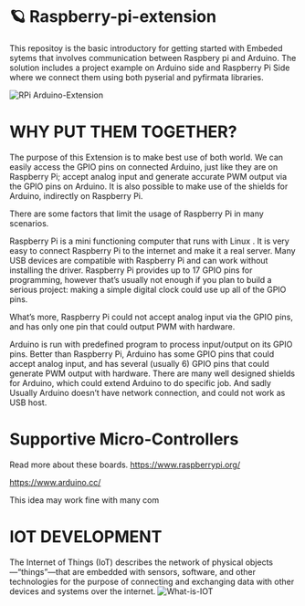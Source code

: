 # 🪐 Raspberry-pi-extension

This repositoy is the basic introductory for getting started with Embeded sytems that involves communication between Raspbery pi and Arduino.
The solution includes a project example on Arduino side and Raspberry Pi Side where we connect them using both pyserial and pyfirmata libraries.

![RPi Arduino-Extension](https://user-images.githubusercontent.com/88959075/186722895-67ee5b5e-be8c-41da-9a63-2b881fc0ff12.jpg)

# WHY PUT THEM TOGETHER?
The purpose of this Extension is to make best use of both world.
We can easily access the GPIO pins on connected Arduino, just like they are on Raspberry Pi; accept analog input and generate accurate PWM output via the GPIO pins on Arduino.  It is also possible to make use of the shields for Arduino, indirectly on Raspberry Pi.

There are some factors that limit the usage of Raspberry Pi in many scenarios.

Raspberry Pi is a mini functioning computer that runs with Linux .  It is very easy to connect Raspberry Pi to the internet and make it a real server.  Many USB devices are compatible with Raspberry Pi and can work without installing the driver.  Raspberry Pi provides up to 17 GPIO pins for programming, however that’s usually not enough if you plan to build a serious project: making a simple digital clock could use up all of the GPIO pins.  

What’s more, Raspberry Pi could not accept analog input via the GPIO pins, and has only one pin that could output PWM with hardware.

Arduino is run with predefined program to process input/output on its GPIO pins.  Better than Raspberry Pi, Arduino has some GPIO pins that could accept analog input, and has several (usually 6) GPIO pins that could generate PWM output with hardware.  There are many well designed shields for Arduino, which could extend Arduino to do specific job. 
And sadly Usually Arduino doesn’t have network connection, and could not work as USB host.



# Supportive Micro-Controllers

Read more about these boards.
https://www.raspberrypi.org/


https://www.arduino.cc/


This idea may work fine with many com

# IOT DEVELOPMENT
The Internet of Things (IoT) describes the network of physical objects—“things”—that are embedded with sensors, software, and other technologies for the purpose of connecting and exchanging data with other devices and systems over the internet.
![What-is-IOT](https://user-images.githubusercontent.com/88959075/186719390-8f8edf68-4104-4009-823e-9ce07635c6b9.png)


